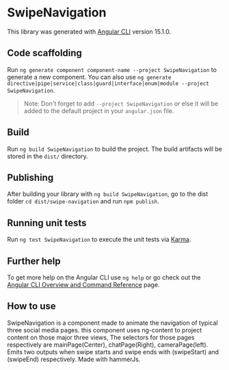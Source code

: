 # SwipeNavigation

This library was generated with [Angular CLI](https://github.com/angular/angular-cli) version 15.1.0.

## Code scaffolding

Run `ng generate component component-name --project SwipeNavigation` to generate a new component. You can also use `ng generate directive|pipe|service|class|guard|interface|enum|module --project SwipeNavigation`.
> Note: Don't forget to add `--project SwipeNavigation` or else it will be added to the default project in your `angular.json` file. 

## Build

Run `ng build SwipeNavigation` to build the project. The build artifacts will be stored in the `dist/` directory.

## Publishing

After building your library with `ng build SwipeNavigation`, go to the dist folder `cd dist/swipe-navigation` and run `npm publish`.

## Running unit tests

Run `ng test SwipeNavigation` to execute the unit tests via [Karma](https://karma-runner.github.io).

## Further help

To get more help on the Angular CLI use `ng help` or go check out the [Angular CLI Overview and Command Reference](https://angular.io/cli) page.

## How to use

SwipeNavigation is a component made to animate the navigation of typical three social media pages. 
this component uses ng-content to project content on those major three views,
The selectors for those pages respectively are mainPage(Center), chatPage(Right), cameraPage(left).
Emits two outputs when swipe starts and swipe ends with (swipeStart) and (swipeEnd) respectively.
Made with hammerJs.
